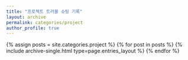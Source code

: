 ```yaml
---
title: "프로젝트 트러블 슈팅 기록"
layout: archive
permalink: categories/project
author_profile: true
---
```


{% assign posts = site.categories.project %}
{% for post in posts %} {% include archive-single.html type=page.entries_layout %} {% endfor %}
